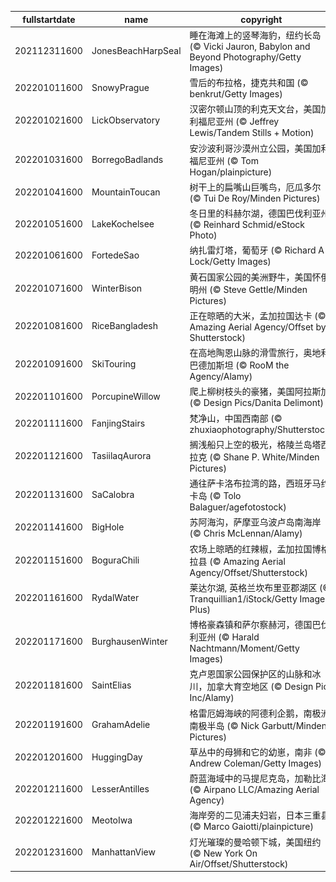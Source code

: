 |fullstartdate|name|copyright|title|image|
|--|--|--|--|--|
202112311600|JonesBeachHarpSeal|睡在海滩上的竖琴海豹，纽约长岛 (© Vicki Jauron, Babylon and Beyond Photography/Getty Images)||![](/zh-CN/2022/01/202112311600JonesBeachHarpSeal.jpg)|
202201011600|SnowyPrague|雪后的布拉格，捷克共和国 (© benkrut/Getty Images)||![](/zh-CN/2022/01/202201011600SnowyPrague.jpg)|
202201021600|LickObservatory|汉密尔顿山顶的利克天文台，美国加利福尼亚州 (© Jeffrey Lewis/Tandem Stills + Motion)||![](/zh-CN/2022/01/202201021600LickObservatory.jpg)|
202201031600|BorregoBadlands|安沙波利哥沙漠州立公园，美国加利福尼亚州 (© Tom Hogan/plainpicture)||![](/zh-CN/2022/01/202201031600BorregoBadlands.jpg)|
202201041600|MountainToucan|树干上的扁嘴山巨嘴鸟，厄瓜多尔 (© Tui De Roy/Minden Pictures)||![](/zh-CN/2022/01/202201041600MountainToucan.jpg)|
202201051600|LakeKochelsee|冬日里的科赫尔湖，德国巴伐利亚州 (© Reinhard Schmid/eStock Photo)||![](/zh-CN/2022/01/202201051600LakeKochelsee.jpg)|
202201061600|FortedeSao|纳扎雷灯塔，葡萄牙 (© Richard A Lock/Getty Images)||![](/zh-CN/2022/01/202201061600FortedeSao.jpg)|
202201071600|WinterBison|黄石国家公园的美洲野牛，美国怀俄明州 (© Steve Gettle/Minden Pictures)||![](/zh-CN/2022/01/202201071600WinterBison.jpg)|
202201081600|RiceBangladesh|正在晾晒的大米，孟加拉国达卡 (© Amazing Aerial Agency/Offset by Shutterstock)||![](/zh-CN/2022/01/202201081600RiceBangladesh.jpg)|
202201091600|SkiTouring|在高地陶恩山脉的滑雪旅行，奥地利巴德加斯坦 (© RooM the Agency/Alamy)||![](/zh-CN/2022/01/202201091600SkiTouring.jpg)|
202201101600|PorcupineWillow|爬上柳树枝头的豪猪，美国阿拉斯加 (© Design Pics/Danita Delimont)||![](/zh-CN/2022/01/202201101600PorcupineWillow.jpg)|
202201111600|FanjingStairs|梵净山，中国西南部 (© zhuxiaophotography/Shutterstock)||![](/zh-CN/2022/01/202201111600FanjingStairs.jpg)|
202201121600|TasiilaqAurora|搁浅船只上空的极光，格陵兰岛塔西拉克 (© Shane P. White/Minden Pictures)||![](/zh-CN/2022/01/202201121600TasiilaqAurora.jpg)|
202201131600|SaCalobra|通往萨卡洛布拉湾的路，西班牙马约卡岛 (© Tolo Balaguer/agefotostock)||![](/zh-CN/2022/01/202201131600SaCalobra.jpg)|
202201141600|BigHole|苏阿海沟，萨摩亚乌波卢岛南海岸 (© Chris McLennan/Alamy)||![](/zh-CN/2022/01/202201141600BigHole.jpg)|
202201151600|BoguraChili|农场上晾晒的红辣椒，孟加拉国博格拉县 (© Amazing Aerial Agency/Offset/Shutterstock)||![](/zh-CN/2022/01/202201151600BoguraChili.jpg)|
202201161600|RydalWater|莱达尔湖, 英格兰坎布里亚郡湖区 (© Tranquillian1/iStock/Getty Images Plus)||![](/zh-CN/2022/01/202201161600RydalWater.jpg)|
202201171600|BurghausenWinter|博格豪森镇和萨尔察赫河，德国巴伐利亚州 (© Harald Nachtmann/Moment/Getty Images)||![](/zh-CN/2022/01/202201171600BurghausenWinter.jpg)|
202201181600|SaintElias|克卢恩国家公园保护区的山脉和冰川，加拿大育空地区 (© Design Pics Inc/Alamy)||![](/zh-CN/2022/01/202201181600SaintElias.jpg)|
202201191600|GrahamAdelie|格雷厄姆海峡的阿德利企鹅，南极洲南极半岛 (© Nick Garbutt/Minden Pictures)||![](/zh-CN/2022/01/202201191600GrahamAdelie.jpg)|
202201201600|HuggingDay|草丛中的母狮和它的幼崽，南非 (© Andrew Coleman/Getty Images)||![](/zh-CN/2022/01/202201201600HuggingDay.jpg)|
202201211600|LesserAntilles|蔚蓝海域中的马提尼克岛，加勒比海 (© Airpano LLC/Amazing Aerial Agency)||![](/zh-CN/2022/01/202201211600LesserAntilles.jpg)|
202201221600|MeotoIwa|海岸旁的二见浦夫妇岩，日本三重县 (© Marco Gaiotti/plainpicture)||![](/zh-CN/2022/01/202201221600MeotoIwa.jpg)|
202201231600|ManhattanView|灯光璀璨的曼哈顿下城，美国纽约 (© New York On Air/Offset/Shutterstock)||![](/zh-CN/2022/01/202201231600ManhattanView.jpg)|
